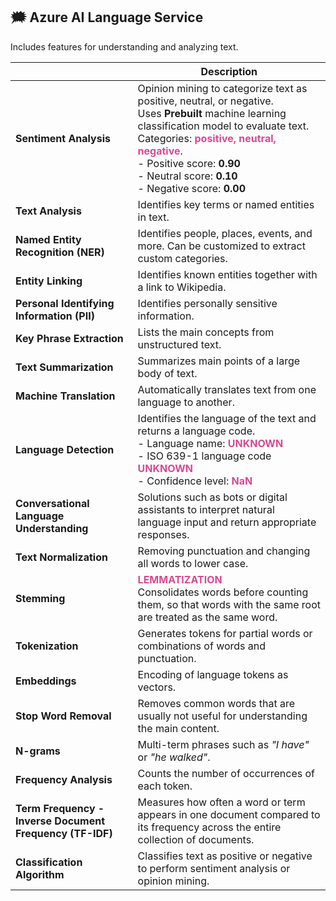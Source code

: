 ## 🗯  Azure AI Language Service
Includes features for understanding and analyzing text.


|                                 | Description                                                                                              |
|----------------------------------------|----------------------------------------------------------------------------------------------------------|
| **Sentiment Analysis**                 | Opinion mining to categorize text as positive, neutral, or negative. <br>Uses **Prebuilt** machine learning classification model to evaluate text.<br>Categories: <span style="color:#D64B91">**positive, neutral, negative**</span>.  <br>- Positive score: **0.90**  <br>- Neutral score: **0.10**  <br>- Negative score: **0.00** |
| **Text Analysis**                      | Identifies key terms or named entities in text.                                                          |
| **Named Entity Recognition (NER)**     | Identifies people, places, events, and more. Can be customized to extract custom categories.             |
| **Entity Linking**                     | Identifies known entities together with a link to Wikipedia.                                             |
| **Personal Identifying Information (PII)** | Identifies personally sensitive information.                                                            |
| **Key Phrase Extraction**              | Lists the main concepts from unstructured text.                                                          |
| **Text Summarization**                 | Summarizes main points of a large body of text.                                                          |
| **Machine Translation**                | Automatically translates text from one language to another.                                              |
| **Language Detection**                 | Identifies the language of the text and returns a language code. <br> - Language name: <span style="color:#D64B91">**UNKNOWN**</span> <br>- ISO 639-1 language code <span style="color:#D64B91">**UNKNOWN**</span> <br>- Confidence level: <span style="color:#D64B91">**NaN**</span> |
| **Conversational Language Understanding** | Solutions such as bots or digital assistants to interpret natural language input and return appropriate responses. |
| **Text Normalization** | Removing punctuation and changing all words to lower case.                               |
| **Stemming**       | <span style="color:#D64B91">**LEMMATIZATION**</span> <br> Consolidates words before counting them, so that words with the same root are treated as the same word. |
| **Tokenization**   | Generates tokens for partial words or combinations of words and punctuation.                  |
| **Embeddings**                             | Encoding of language tokens as vectors.                                                                       |
| **Stop Word Removal**  | Removes common words that are usually not useful for understanding the main content.      |
| **N-grams**        | Multi-term phrases such as _"I have"_ or _"he walked"_.                                           |
| **Frequency Analysis**                     | Counts the number of occurrences of each token.                                                               |
| **Term Frequency - Inverse Document Frequency (TF-IDF)** | Measures how often a word or term appears in one document compared to its frequency across the entire collection of documents. |
| **Classification Algorithm**               | Classifies text as positive or negative to perform sentiment analysis or opinion mining.                      |


